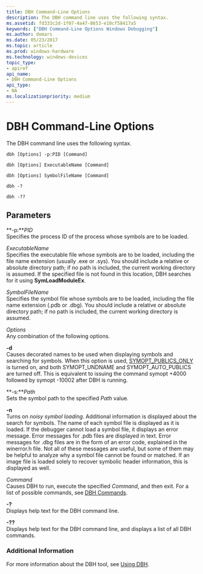 ```yaml
---
title: DBH Command-Line Options
description: The DBH command line uses the following syntax.
ms.assetid: fd333c2d-1f07-4a47-8653-e10cf58417a5
keywords: ["DBH Command-Line Options Windows Debugging"]
ms.author: domars
ms.date: 05/23/2017
ms.topic: article
ms.prod: windows-hardware
ms.technology: windows-devices
topic_type:
- apiref
api_name:
- DBH Command-Line Options
api_type:
- NA
ms.localizationpriority: medium
---
```


# DBH Command-Line Options


The DBH command line uses the following syntax.

```
dbh [Options] -p:PID [Command] 

dbh [Options] ExecutableName [Command] 

dbh [Options] SymbolFileName [Command] 

dbh -? 

dbh -??  
```

## <span id="Parameters"></span><span id="parameters"></span><span id="PARAMETERS"></span>Parameters


<span id="-p_PID"></span><span id="-p_pid"></span><span id="-P_PID"></span>**-p:***PID*  
Specifies the process ID of the process whose symbols are to be loaded.

<span id="_______ExecutableName______"></span><span id="_______executablename______"></span><span id="_______EXECUTABLENAME______"></span> *ExecutableName*   
Specifies the executable file whose symbols are to be loaded, including the file name extension (usually .exe or .sys). You should include a relative or absolute directory path; if no path is included, the current working directory is assumed. If the specified file is not found in this location, DBH searches for it using **SymLoadModuleEx**.

<span id="_______SymbolFileName______"></span><span id="_______symbolfilename______"></span><span id="_______SYMBOLFILENAME______"></span> *SymbolFileName*   
Specifies the symbol file whose symbols are to be loaded, including the file name extension (.pdb or .dbg). You should include a relative or absolute directory path; if no path is included, the current working directory is assumed.

<span id="_______Options______"></span><span id="_______options______"></span><span id="_______OPTIONS______"></span> *Options*   
Any combination of the following options.

<span id="-d"></span><span id="-D"></span>**-d**  
Causes decorated names to be used when displaying symbols and searching for symbols. When this option is used, [SYMOPT\_PUBLICS\_ONLY](symbol-options.md#symopt-publics-only) is turned on, and both SYMOPT\_UNDNAME and SYMOPT\_AUTO\_PUBLICS are turned off. This is equivalent to issuing the command symopt +4000 followed by symopt -10002 after DBH is running.

<span id="-s_Path"></span><span id="-s_path"></span><span id="-S_PATH"></span>**-s:***Path*  
Sets the symbol path to the specified *Path* value.

<span id="-n_"></span><span id="-N_"></span>**-n**   
Turns on *noisy symbol loading*. Additional information is displayed about the search for symbols. The name of each symbol file is displayed as it is loaded. If the debugger cannot load a symbol file, it displays an error message. Error messages for .pdb files are displayed in text. Error messages for .dbg files are in the form of an error code, explained in the winerror.h file. Not all of these messages are useful, but some of them may be helpful to analyze why a symbol file cannot be found or matched. If an image file is loaded solely to recover symbolic header information, this is displayed as well.

<span id="_______Command______"></span><span id="_______command______"></span><span id="_______COMMAND______"></span> *Command*   
Causes DBH to run, execute the specified *Command*, and then exit. For a list of possible commands, see [DBH Commands](dbh-commands.md).

<span id="_______-_______"></span> **-?**   
Displays help text for the DBH command line.

<span id="_______-________"></span> **-??**   
Displays help text for the DBH command line, and displays a list of all DBH commands.

### <span id="Additional_Information"></span><span id="additional_information"></span><span id="ADDITIONAL_INFORMATION"></span>Additional Information

For more information about the DBH tool, see [Using DBH](using-dbh.md).

 

 





